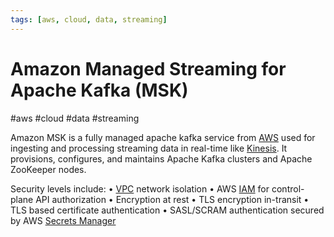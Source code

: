 ```yaml
---
tags: [aws, cloud, data, streaming]
---
```

# Amazon Managed Streaming for Apache Kafka (MSK)
#aws #cloud #data #streaming


Amazon MSK is a fully managed apache kafka service from [AWS](Cloud%20Computing/AWS/AWS.md) used for ingesting and processing streaming data in real-time like [Kinesis](Cloud%20Computing/AWS/Application%20Integration/Kinesis.md). It provisions, configures, and maintains Apache Kafka clusters and Apache ZooKeeper nodes.

Security levels include:
	• [VPC](Cloud%20Computing/AWS/Networking/VPC.md) network isolation
	• AWS [IAM](Cloud%20Computing/AWS/Security%20&%20Identity/IAM.md) for control-plane API authorization
	• Encryption at rest
	• TLS encryption in-transit
	• TLS based certificate authentication
	• SASL/SCRAM authentication secured by AWS [Secrets Manager](Secrets%20Manager)

